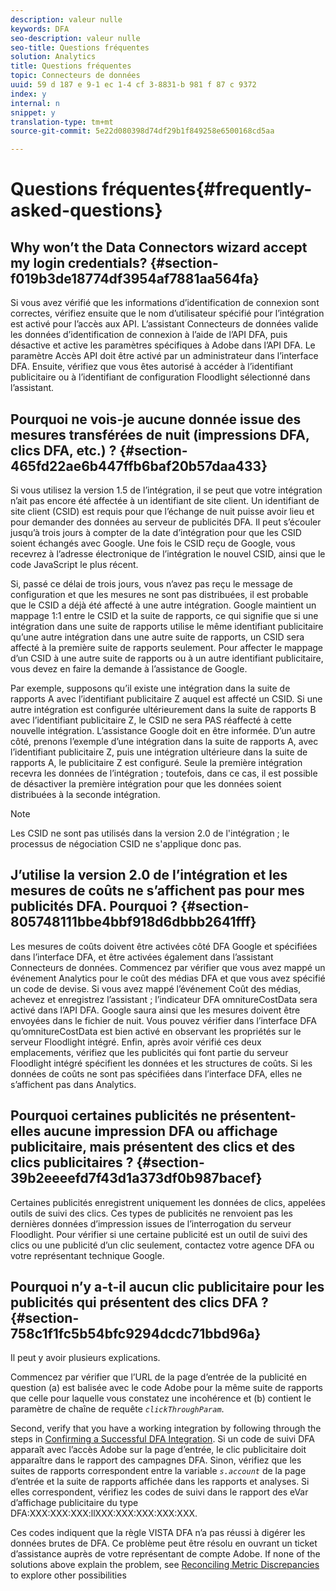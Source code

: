 ```yaml
---
description: valeur nulle
keywords: DFA
seo-description: valeur nulle
seo-title: Questions fréquentes
solution: Analytics
title: Questions fréquentes
topic: Connecteurs de données
uuid: 59 d 187 e 9-1 ec 1-4 cf 3-8831-b 981 f 87 c 9372
index: y
internal: n
snippet: y
translation-type: tm+mt
source-git-commit: 5e22d080398d74df29b1f849258e6500168cd5aa

---
```



# Questions fréquentes{#frequently-asked-questions}

## Why won’t the Data Connectors wizard accept my login credentials? {#section-f019b3de18774df3954af7881aa564fa}

Si vous avez vérifié que les informations d’identification de connexion sont correctes, vérifiez ensuite que le nom d’utilisateur spécifié pour l’intégration est activé pour l’accès aux API. L’assistant Connecteurs de données valide les données d’identification de connexion à l’aide de l’API DFA, puis désactive et active les paramètres spécifiques à Adobe dans l’API DFA. Le paramètre Accès API doit être activé par un administrateur dans l’interface DFA. Ensuite, vérifiez que vous êtes autorisé à accéder à l’identifiant publicitaire ou à l’identifiant de configuration Floodlight sélectionné dans l’assistant.

## Pourquoi ne vois-je aucune donnée issue des mesures transférées de nuit (impressions DFA, clics DFA, etc.) ? {#section-465fd22ae6b447ffb6baf20b57daa433}

Si vous utilisez la version 1.5 de l’intégration, il se peut que votre intégration n’ait pas encore été affectée à un identifiant de site client. Un identifiant de site client (CSID) est requis pour que l’échange de nuit puisse avoir lieu et pour demander des données au serveur de publicités DFA. Il peut s’écouler jusqu’à trois jours à compter de la date d’intégration pour que les CSID soient échangés avec Google. Une fois le CSID reçu de Google, vous recevrez à l’adresse électronique de l’intégration le nouvel CSID, ainsi que le code JavaScript le plus récent.

Si, passé ce délai de trois jours, vous n’avez pas reçu le message de configuration et que les mesures ne sont pas distribuées, il est probable que le CSID a déjà été affecté à une autre intégration. Google maintient un mappage 1:1 entre le CSID et la suite de rapports, ce qui signifie que si une intégration dans une suite de rapports utilise le même identifiant publicitaire qu’une autre intégration dans une autre suite de rapports, un CSID sera affecté à la première suite de rapports seulement. Pour affecter le mappage d’un CSID à une autre suite de rapports ou à un autre identifiant publicitaire, vous devez en faire la demande à l’assistance de Google.

Par exemple, supposons qu’il existe une intégration dans la suite de rapports A avec l’identifiant publicitaire Z auquel est affecté un CSID. Si une autre intégration est configurée ultérieurement dans la suite de rapports B avec l’identifiant publicitaire Z, le CSID ne sera PAS réaffecté à cette nouvelle intégration. L’assistance Google doit en être informée. D’un autre côté, prenons l’exemple d’une intégration dans la suite de rapports A, avec l’identifiant publicitaire Z, puis une intégration ultérieure dans la suite de rapports A, le publicitaire Z est configuré. Seule la première intégration recevra les données de l’intégration ; toutefois, dans ce cas, il est possible de désactiver la première intégration pour que les données soient distribuées à la seconde intégration.

>[!NOTE]
>
>Les CSID ne sont pas utilisés dans la version 2.0 de l'intégration ; le processus de négociation CSID ne s'applique donc pas.

## J’utilise la version 2.0 de l’intégration et les mesures de coûts ne s’affichent pas pour mes publicités DFA. Pourquoi ? {#section-805748111bbe4bbf918d6dbbb2641fff}

Les mesures de coûts doivent être activées côté DFA Google et spécifiées dans l’interface DFA, et être activées également dans l’assistant Connecteurs de données. Commencez par vérifier que vous avez mappé un événement Analytics pour le coût des médias DFA et que vous avez spécifié un code de devise. Si vous avez mappé l’événement Coût des médias, achevez et enregistrez l’assistant ; l’indicateur DFA omnitureCostData sera activé dans l’API DFA. Google saura ainsi que les mesures doivent être envoyées dans le fichier de nuit. Vous pouvez vérifier dans l’interface DFA qu’omnitureCostData est bien activé en observant les propriétés sur le serveur Floodlight intégré. Enfin, après avoir vérifié ces deux emplacements, vérifiez que les publicités qui font partie du serveur Floodlight intégré spécifient les données et les structures de coûts. Si les données de coûts ne sont pas spécifiées dans l’interface DFA, elles ne s’affichent pas dans Analytics.

## Pourquoi certaines publicités ne présentent-elles aucune impression DFA ou affichage publicitaire, mais présentent des clics et des clics publicitaires ? {#section-39b2eeeefd7f43d1a373df0b987bacef}

Certaines publicités enregistrent uniquement les données de clics, appelées outils de suivi des clics. Ces types de publicités ne renvoient pas les dernières données d’impression issues de l’interrogation du serveur Floodlight. Pour vérifier si une certaine publicité est un outil de suivi des clics ou une publicité d’un clic seulement, contactez votre agence DFA ou votre représentant technique Google.

## Pourquoi n’y a-t-il aucun clic publicitaire pour les publicités qui présentent des clics DFA ? {#section-758c1f1fc5b54bfc9294dcdc71bbd96a}

Il peut y avoir plusieurs explications.

Commencez par vérifier que l’URL de la page d’entrée de la publicité en question (a) est balisée avec le code Adobe pour la même suite de rapports que celle pour laquelle vous constatez une incohérence et (b) contient le paramètre de chaîne de requête *`clickThroughParam`*.

Second, verify that you have a working integration by following through the steps in [Confirming a Successful DFA Integration](../dfa-data-connector-analytics/dfa-integration/dfa-confirm-integration.md#concept-c1c869d2a6fa46b09fe41fc286e407c6). Si un code de suivi DFA apparaît avec l’accès Adobe sur la page d’entrée, le clic publicitaire doit apparaître dans le rapport des campagnes DFA. Sinon, vérifiez que les suites de rapports correspondent entre la variable *`s.account`* de la page d’entrée et la suite de rapports affichée dans les rapports et analyses. Si elles correspondent, vérifiez les codes de suivi dans le rapport des eVar d’affichage publicitaire du type DFA:XXX:XXX:XXX:llXXX:XXX:XXX:XXX:XXX.

Ces codes indiquent que la règle VISTA DFA n’a pas réussi à digérer les données brutes de DFA. Ce problème peut être résolu en ouvrant un ticket d’assistance auprès de votre représentant de compte Adobe.
If none of the solutions above explain the problem, see [Reconciling Metric Discrepancies](../dfa-data-connector-analytics/dfa-reconciling-metric-discrepancies/dfa-reconciling-metric-discrepancies.md#concept-8c31ebe761ca4b3fab1e3a18ef5d098f) to explore other possibilities